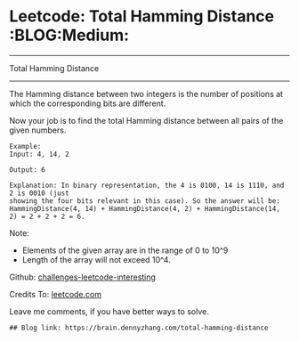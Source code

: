 # Leetcode: Total Hamming Distance     :BLOG:Medium:


---

Total Hamming Distance  

---

The Hamming distance between two integers is the number of positions at which the corresponding bits are different.  

Now your job is to find the total Hamming distance between all pairs of the given numbers.  

    Example:
    Input: 4, 14, 2
    
    Output: 6
    
    Explanation: In binary representation, the 4 is 0100, 14 is 1110, and 2 is 0010 (just
    showing the four bits relevant in this case). So the answer will be:
    HammingDistance(4, 14) + HammingDistance(4, 2) + HammingDistance(14, 2) = 2 + 2 + 2 = 6.

Note:  
-   Elements of the given array are in the range of 0 to 10^9
-   Length of the array will not exceed 10^4.

Github: [challenges-leetcode-interesting](https://github.com/DennyZhang/challenges-leetcode-interesting/tree/master/total-hamming-distance)  

Credits To: [leetcode.com](https://leetcode.com/problems/total-hamming-distance/description/)  

Leave me comments, if you have better ways to solve.  

    ## Blog link: https://brain.dennyzhang.com/total-hamming-distance